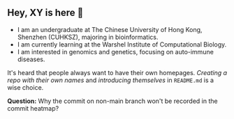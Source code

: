 ## Hey, XY is here 👋

- I am an undergraduate at The Chinese University of Hong Kong, Shenzhen (CUHKSZ), majoring in bioinformatics.
- I am currently learning at the Warshel Institute of Computational Biology.
- I am interested in genomics and genetics, focusing on auto-immune diseases.

It's heard that people always want to have their own homepages. _Creating a repo with their own names_ and _introducing themselves_ in `README.md` is a wise choice. 

**Question:** Why the commit on non-main branch won't be recorded in the commit heatmap?

<!--
**XY3070/XY3070** is a ✨ _special_ ✨ repository because its `README.md` (this file) appears on your GitHub profile.

Here are some ideas to get you started:

- 🔭 I’m currently working on ...
- 🌱 I’m currently learning ...
- 👯 I’m looking to collaborate on ...
- 🤔 I’m looking for help with ...
- 💬 Ask me about ...
- 📫 How to reach me: ...
- 😄 Pronouns: ...
- ⚡ Fun fact: ...
-->
